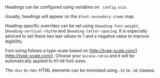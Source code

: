 Headings can be configured using variables on `_config.scss`.

Usually, headings will appear on the `$font-secondary-items` map.

Heading-specific overrides can be set using `$heading-font-weight`, 
`$heading-vertical-rhythm` and `$heading-letter-spacing`. It is especially adviced to set these two last values to 1 and a negative value to improve legibility.

Font sizing follows a type-scale based on [http://type-scale.com/](http://type-scale.com/). Choose your `$scale-ratio` and it will be automatically applied to h1-h6 font sizes.

The `<h1>` to `<h6>` HTML elements can be mimicked using `.h1` to `.h6` classes.